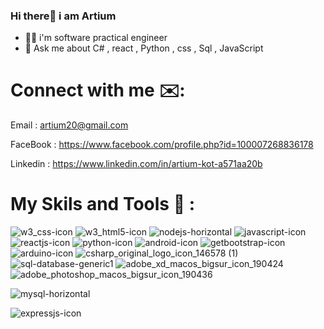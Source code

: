 ### Hi there👋 i am Artium



- 👨‍💻 i'm software practical engineer 
- 💬 Ask me about C# , react , Python , css , Sql , JavaScript


# Connect with me ✉️:

Email : artium20@gmail.com

FaceBook : https://www.facebook.com/profile.php?id=100007268836178

Linkedin : https://www.linkedin.com/in/artium-kot-a571aa20b


# My Skils and Tools 🔭 :
![w3_css-icon](https://user-images.githubusercontent.com/59862302/175325669-4a950809-5e21-4ad8-9212-d92175f581d7.svg) ![w3_html5-icon](https://user-images.githubusercontent.com/59862302/175325246-b85bf618-9f18-4afb-9678-75e2340439fc.svg) ![nodejs-horizontal](https://user-images.githubusercontent.com/59862302/175325896-c02b2e15-b775-4a22-80fb-a8bb0682f79f.svg) ![javascript-icon](https://user-images.githubusercontent.com/59862302/175332160-39144832-fc32-4821-8d2e-bce84d4d9dc7.svg) ![reactjs-icon](https://user-images.githubusercontent.com/59862302/175326517-19a5ec8a-7306-40f5-a402-6f0e1c2907ab.svg) ![python-icon](https://user-images.githubusercontent.com/59862302/175326643-043dfa5f-2687-4f30-9614-eb825f46e236.svg) ![android-icon](https://user-images.githubusercontent.com/59862302/175327848-0876ddf7-d183-456d-8767-db0f9dc5132b.svg) ![getbootstrap-icon](https://user-images.githubusercontent.com/59862302/175329288-f6f92ac2-77e0-468d-a5e0-90bb939779a7.svg) ![arduino-icon](https://user-images.githubusercontent.com/59862302/175329592-485902c6-c095-4c57-89df-b6805df882e3.svg) ![csharp_original_logo_icon_146578 (1)](https://user-images.githubusercontent.com/59862302/175331404-1a611f90-8418-463a-9b4d-fe4f5c356d5e.png) ![sql-database-generic1](https://user-images.githubusercontent.com/59862302/175331870-1af8c7c8-ae87-4e1c-a77f-fa4bca48f570.png) <img alt="adobe_xd_macos_bigsur_icon_190424" src="https://user-images.githubusercontent.com/59862302/175332510-13601009-0cbd-48d7-8253-4e057d2848b8.png"> <img alt="adobe_photoshop_macos_bigsur_icon_190436" src="https://user-images.githubusercontent.com/59862302/175332816-219f8578-dfd6-4279-9559-25188da265e3.png">

![mysql-horizontal](https://user-images.githubusercontent.com/59862302/175383234-27779848-954f-4a8c-a9b8-c7d550a52e5e.svg)

![expressjs-icon](https://user-images.githubusercontent.com/59862302/175383284-45d3bc47-c3b8-4162-b91f-a78194eb6e65.svg)









 






